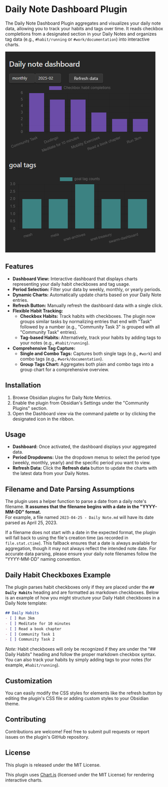# Daily Note Dashboard Plugin

The Daily Note Dashboard Plugin aggregates and visualizes your daily note data, allowing you to track your habits and tags over time. It reads checkbox completions from a designated section in your Daily Notes and organizes tag data (e.g., `#habit/running` or `#work/documentation`) into interactive charts.

![dashboard](image-1.png)

## Features

- **Dashboard View:** Interactive dashboard that displays charts representing your daily habit checkboxes and tag usage.
- **Period Selection:** Filter your data by weekly, monthly, or yearly periods.
- **Dynamic Charts:** Automatically update charts based on your Daily Note entries.
- **Refresh Button:** Manually refresh the dashboard data with a single click.
- **Flexible Habit Tracking:**
  - **Checkbox Habits:** Track habits with checkboxes. The plugin now groups similar tasks by normalizing entries that end with "Task" followed by a number (e.g., "Community Task 3" is grouped with all "Community Task" entries).
  - **Tag-based Habits:** Alternatively, track your habits by adding tags to your notes (e.g., `#habit/running`).
- **Comprehensive Tag Capture:**
  - **Single and Combo Tags:** Captures both single tags (e.g., `#work`) and combo tags (e.g., `#work/documentation`).
  - **Group Tags Chart:** Aggregates both plain and combo tags into a group chart for a comprehensive overview.

## Installation

1. Browse Obsidian plugins for Daily Note Metrics.
2. Enable the plugin from Obsidian's Settings under the "Community Plugins" section.
3. Open the Dashboard view via the command palette or by clicking the designated icon in the ribbon.

## Usage

- **Dashboard:** Once activated, the dashboard displays your aggregated data.
- **Period Dropdowns:** Use the dropdown menus to select the period type (weekly, monthly, yearly) and the specific period you want to view.
- **Refresh Data:** Click the **Refresh data** button to update the charts with the latest data from your Daily Notes.

## Filename and Date Parsing Assumptions

The plugin uses a helper function to parse a date from a daily note's filename. **It assumes that the filename begins with a date in the "YYYY-MM-DD" format.**  
For example, a file named `2023-04-25 - Daily Note.md` will have its date parsed as April 25, 2023.

If a filename does not start with a date in the expected format, the plugin will fall back to using the file's creation time (as recorded in `file.stat.ctime`). This fallback ensures that a date is always available for aggregation, though it may not always reflect the intended note date. For accurate data parsing, please ensure your daily note filenames follow the "YYYY-MM-DD" naming convention.

## Daily Habit Checkboxes Example

The plugin parses habit checkboxes only if they are placed under the **`## Daily Habits`** heading and are formatted as markdown checkboxes. Below is an example of how you might structure your Daily Habit checkboxes in a Daily Note template:

~~~markdown
## Daily Habits
- [ ] Run 3km
- [ ] Meditate for 10 minutes
- [ ] Read a book chapter
- [ ] Community Task 1
- [ ] Community Task 2
~~~

*Note:* Habit checkboxes will only be recognized if they are under the "## Daily Habits" heading and follow the proper markdown checkbox syntax. You can also track your habits by simply adding tags to your notes (for example, `#habit/running`).

## Customization

You can easily modify the CSS styles for elements like the refresh button by editing the plugin's CSS file or adding custom styles to your Obsidian theme.

## Contributing

Contributions are welcome! Feel free to submit pull requests or report issues on the plugin's GitHub repository.

## License

This plugin is released under the MIT License.

This plugin uses [Chart.js](https://www.chartjs.org/) (licensed under the MIT License) for rendering interactive charts.
